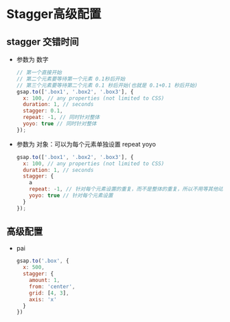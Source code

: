 # Stagger高级配置

## stagger 交错时间

+ 参数为 数字

  ```js
  // 第一个直接开始
  // 第二个元素要等待第一个元素 0.1秒后开始
  // 第三个元素要等待第二个元素 0.1 秒后开始(也就是 0.1+0.1 秒后开始)
  gsap.to(['.box1', '.box2', '.box3'], {
    x: 100, // any properties (not limited to CSS)
    duration: 1, // seconds
    stagger: 0.1,
    repeat: -1, // 同时针对整体
    yoyo: true // 同时针对整体
  });
  ```

+ 参数为 对象：可以为每个元素单独设置 repeat yoyo

  ```js
  gsap.to(['.box1', '.box2', '.box3'], {
    x: 100, // any properties (not limited to CSS)
    duration: 1, // seconds
    stagger: {
      a
      repeat: -1, // 针对每个元素设置的重复，而不是整体的重复，所以不用等其他动画完成后再进行
      yoyo: true // 针对每个元素设置
    }
  });
  ```

## 高级配置

+ pai

  ```js
  gsap.to('.box', {
    x: 500,
    stagger: {
      amount: 1,
      from: 'center',
      grid: [4, 3],
      axis: 'x'
    }
  })
  ```


